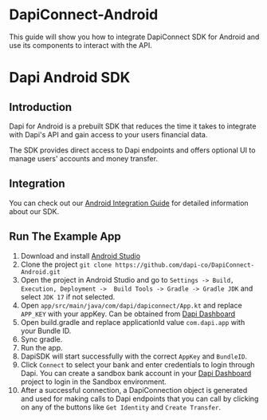 # DapiConnect-Android
This guide will show you how to integrate DapiConnect SDK for Android and use its components to interact with the API.


# Dapi Android SDK

## Introduction

Dapi for Android is a prebuilt SDK that reduces the time it takes to integrate with Dapi's API and gain access to your users financial data.

The SDK provides direct access to Dapi endpoints and offers optional UI to manage users' accounts and money transfer.

## Integration

You can check out our [Android Integration Guide](https://docs.dapi.com/docs/android-sdk-installation) for detailed information about our SDK.

## Run The Example App

1. Download and install [Android Studio](https://developer.android.com/studio)
2. Clone the project `git clone https://github.com/dapi-co/DapiConnect-Android.git`
3. Open the project in Android Studio and go to `Settings -> Build, Execution, Deployment ->  Build Tools -> Gradle -> Gradle JDK` and select `JDK 17` if not selected.
4. Open `app/src/main/java/com/dapi/dapiconnect/App.kt` and replace `APP_KEY` with your appKey. Can be obtained from [Dapi Dashboard](https://dashboard.dapi.com/login)
5. Open build.gradle and replace applicationId value `com.dapi.app` with your Bundle ID.
6. Sync gradle.
7. Run the app.
8. DapiSDK will start successfully with the correct `AppKey` and `BundleID`.
9. Click `Connect` to select your bank and enter credentials to login through Dapi. You can create a sandbox bank account in your [Dapi Dashboard](https://dashboard.dapi.com/login) project to login in the Sandbox environment.
10. After a successful connection, a DapiConnection object is generated and used for making calls to Dapi endpoints that you can call by clicking on any of the buttons like `Get Identity` and `Create Transfer`.
